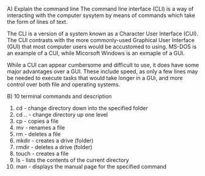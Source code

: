 A) Explain the command line
The command line interface (CLI) is a way of interacting with the computer sysytem by means of commands which take the form of lines of text. 

The CLI is a version of a system known as a Character User Interface (CUI). The CUI contrasts with the more commonly-used Graphical User Interface (GUI) that most computer users would be accustomed to using. MS-DOS is an example of a CUI, while Micorsoft Windows is an exmaple of a GUI. 

While a CUI can appear cumbersome and difficult to use, it does have some major advantages over a GUI. These include speed, as only a few lines may be needed to execute tasks that would take longer in a GUi, and more control over both file and operating systems. 

B) 10 terminal commands and description 
1) cd <folder> - change directory down into the specified folder
2) cd .. - change directory up one level
3) cp - copies a file 
4) mv - renames a file 
5) rm - deletes a file 
6) mkdir - creates a drive (folder)
7) rmdir - deletes a drive (folder)
8) touch <file> - creates a file 
9) ls - lists the contents of the current directory 
10) man <command> - displays the manual page for the specified command   